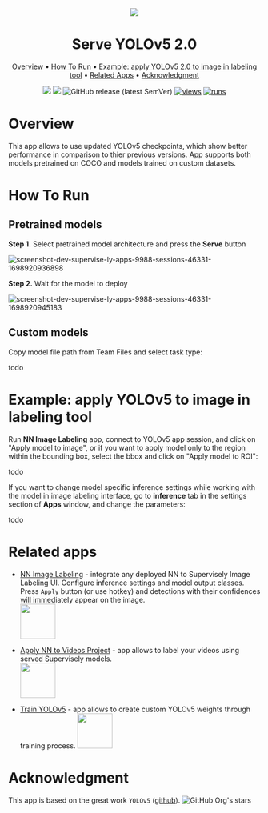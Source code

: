 <div align="center" markdown>
<img src="https://github.com/supervisely-ecosystem/yolov8/assets/12828725/3593ebe9-cdd8-4265-8217-f5781b6fb860"/>  

# Serve YOLOv5 2.0

<p align="center">
  <a href="#Overview">Overview</a> •
  <a href="#How-To-Run">How To Run</a> •
  <a href="#example-apply-yolov5-20-to-image-in-labeling-tool">Example: apply YOLOv5 2.0 to image in labeling tool</a> •
  <a href="#Related-apps">Related Apps</a> •
  <a href="#Acknowledgment">Acknowledgment</a>
</p>

[![](https://img.shields.io/badge/supervisely-ecosystem-brightgreen)](https://ecosystem.supervise.ly/apps/supervisely-ecosystem/yolov5_2.0/serve)
[![](https://img.shields.io/badge/slack-chat-green.svg?logo=slack)](https://supervise.ly/slack)
![GitHub release (latest SemVer)](https://img.shields.io/github/v/release/supervisely-ecosystem/yolov5_2.0)
[![views](https://app.supervise.ly/img/badges/views/supervisely-ecosystem/yolov5_2.0/serve.png)](https://supervise.ly)
[![runs](https://app.supervise.ly/img/badges/runs/supervisely-ecosystem/yolov5_2.0/serve.png)](https://supervise.ly)

</div>

# Overview

This app allows to use updated YOLOv5 checkpoints, which show better performance in comparison to thier previous versions. App supports both models pretrained on COCO and models trained on custom datasets.

# How To Run

## Pretrained models

**Step 1.** Select pretrained model architecture and press the **Serve** button

![screenshot-dev-supervise-ly-apps-9988-sessions-46331-1698920936898](https://github.com/supervisely-ecosystem/yolov5_2.0/assets/115161827/4e9333dd-8be6-45c8-a7e1-f5bc60dfed97)

**Step 2.** Wait for the model to deploy

![screenshot-dev-supervise-ly-apps-9988-sessions-46331-1698920945183](https://github.com/supervisely-ecosystem/yolov5_2.0/assets/115161827/c050c7eb-0d16-44c0-94cd-05303af0b48e)

## Custom models

Copy model file path from Team Files and select task type:

todo

# Example: apply YOLOv5 to image in labeling tool

Run **NN Image Labeling** app, connect to YOLOv5 app session, and click on "Apply model to image", or if you want to apply model only to the region within the bounding box, select the bbox and click on "Apply model to ROI":

todo

If you want to change model specific inference settings while working with the model in image labeling interface, go to **inference** tab in the settings section of **Apps** window, and change the parameters:

todo

# Related apps

- [NN Image Labeling](https://ecosystem.supervise.ly/apps/supervisely-ecosystem%252Fnn-image-labeling%252Fannotation-tool) - integrate any deployed NN to Supervisely Image Labeling UI. Configure inference settings and model output classes. Press `Apply` button (or use hotkey) and detections with their confidences will immediately appear on the image.   
    <img data-key="sly-module-link" data-module-slug="supervisely-ecosystem/nn-image-labeling/annotation-tool" src="https://i.imgur.com/hYEucNt.png" height="70px" margin-bottom="20px"/>

- [Apply NN to Videos Project](https://ecosystem.supervise.ly/apps/apply-nn-to-videos-project) - app allows to label your videos using served Supervisely models.  
  <img data-key="sly-module-link" data-module-slug="supervisely-ecosystem/apply-nn-to-videos-project" src="https://imgur.com/LDo8K1A.png" height="70px" margin-bottom="20px" />

- [Train YOLOv5](https://ecosystem.supervise.ly/apps/supervisely-ecosystem/yolov5_2.0/train) - app allows to create custom YOLOv5 weights through training process.
    <img data-key="sly-module-link" data-module-slug="supervisely-ecosystem/yolov5_2.0/train" src="https://github.com/supervisely-ecosystem/yolov5_2.0/assets/115161827/b9352f75-f3c4-485c-a763-91a7f8401f09" height="70px" margin-bottom="20px"/>

    
# Acknowledgment

This app is based on the great work `YOLOv5` ([github](https://github.com/ultralytics/ultralytics)). ![GitHub Org's stars](https://img.shields.io/github/stars/ultralytics/ultralytics?style=social)




